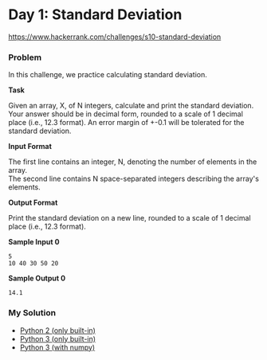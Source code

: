 # Day 1: Standard Deviation

https://www.hackerrank.com/challenges/s10-standard-deviation

### Problem

In this challenge, we practice calculating standard deviation.

**Task**

Given an array, X, of N integers, calculate and print the standard deviation. 
Your answer should be in decimal form, rounded to a scale of 1 decimal place (i.e., 12.3 format). 
An error margin of +-0.1 will be tolerated for the standard deviation.

**Input Format**

The first line contains an integer, N, denoting the number of elements in the array.   
The second line contains N space-separated integers describing the array's elements. 

**Output Format**

Print the standard deviation on a new line, rounded to a scale of 1 decimal place (i.e., 12.3 format).

**Sample Input 0**

```
5
10 40 30 50 20
```

**Sample Output 0**

```
14.1
```

### My Solution

- [Python 2 (only built-in)](python2.py)
- [Python 3 (only built-in)](python3.py)
- [Python 3 (with numpy)](python3-numpy.py)
